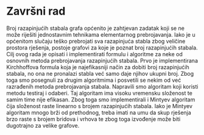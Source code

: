 # Završni rad
Broj razapinjućih stabala grafa općenito je zahtjevan zadatak koji se ne može riješiti jednostavnim tehnikama elementarnog prebrojavanja. Iako je u općenitom slučaju teško prebrojati sva razapinjuća stabla zbog veličine prostora rješenja, postoje grafovi za koje je poznat broj razapinjućih stabala. Cilj ovog rada je opisati i implementirati formulu i algoritme za neke od osnovnih metoda prebrojavanja razapinjućih stabala. Prvo je implementirana Kirchhoffova formula koja je najefikasniji način za dobiti broj razapinjućih stabala, no ona ne pronalazi stabla već samo daje njihov ukupni broj. Zbog toga smo posegnuli za drugim algoritmima i posvetili se nekim od već razrađenih metoda prebrojavanja stabala. Napravili smo algoritam koji koristi metodu testiraj i odaberi. Taj algoritam ima visoku vremensku složenost te samim time nije efikasan. Zbog toga smo implementirali i Mintyev algoritam čija složenost raste linearno s brojem razapinjućih stabala. Iako je Mintyev algoritam mnogo brži od prethodnog, treba imati na umu da skup rješenja brzo raste s brojem bridova i vrhova te zbog toga izvođenje može biti dugotrajno za velike grafove.

